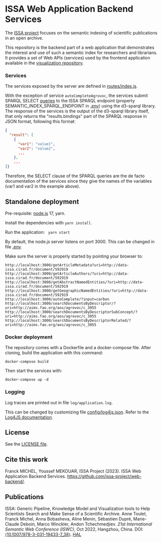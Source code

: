 # ISSA Web Application Backend Services

The [ISSA project](https://issa.cirad.fr/) focuses on the semantic indexing of scientific publications in an open archive.

This repository is the backend part of a web application that demonstrates the interest and use of such a semantic index for researchers and librarians.
It provides a set of Web APIs (services) used by the frontend application  available in the [visualization repository](https://github.com/issa-project/visualization).


### Services

The services exposed by the server are defined in [routes/index.js](routes/index.js).

With the exception of service `autoCompleteAgrovoc`, the services submit SPARQL SELECT [queries](queries) to the ISSA SPARQL endpoint (property SEMANTIC_INDEX_SPARQL_ENDPOINT in [.env](.env))
using the d3-sparql library.
The response of the services is the output of the d3-sparql library itself, that only returns the "results.bindings" part
of the SPARQL response in JSON format, following this format:

```json
{
  "result": [
    {
      "var1": "value1",
      "var2": "value2",
      ...
    }, 
    ...
]}
```

Therefore, the SELECT clause of the SPARQL queries are the de facto documentation of the services 
since they give the names of the variables (var1 and var2 in the example above).

## Standalone deployment

Pre-requisite: [node.js](https://nodejs.org/) 17, yarn.

Install the dependencies with `yarn install`.

Run the application: ` yarn start`

By default, the node.js server listens on port 3000. This can be changed in file [.env](.env).

Make sure the server is properly started by pointing your browser to:
```
http://localhost:3000/getArticleMetadata?uri=http://data-issa.cirad.fr/document/592919
http://localhost:3000/getArticleAuthors/?uri=http://data-issa.cirad.fr/document/592919
http://localhost:3000/getAbstractNamedEntities/?uri=http://data-issa.cirad.fr/document/592919
http://localhost:3000/getGeographicNamedEntities/?uri=http://data-issa.cirad.fr/document/592919
http://localhost:3000/autoComplete/?input=carbon
http://localhost:3000/searchDocumentsByDescriptor/?uri=http://aims.fao.org/aos/agrovoc/c_3055
http://localhost:3000/searchDocumentsByDescriptorSubConcept/?uri=http://aims.fao.org/aos/agrovoc/c_3055
http://localhost:3000/searchDocumentsByDescriptorRelated/?uri=http://aims.fao.org/aos/agrovoc/c_3055
```


### Docker deployment

The repository comes with a Dockerfile and a docker-compose file.
After cloning, build the application with this command:

```
docker-compose build
```

Then start the services with:
```
docker-compose up -d
```


### Logging

Log traces are printed out in file `log/application.log`.

This can be changed by customizing file [config/log4js.json](config/log4js.json).
Refer to the [Log4JS documentation](https://stritti.github.io/log4js/).



## License

See the [LICENSE file](LICENSE).


## Cite this work

Franck MICHEL, Youssef MEKOUAR, ISSA Project (2023). ISSA Web Application Backend Services. https://github.com/issa-project/web-backend/.


## Publications

ISSA: Generic Pipeline, Knowledge Model and Visualization tools to Help Scientists Search and Make Sense of a Scientific Archive.
Anne Toulet, Franck Michel, Anna Bobasheva, Aline Menin, Sébastien Dupré, Marie-Claude Deboin, Marco Winckler, Andon Tchechmedjiev.
_21st International Semantic Web Conference (ISWC)_, Oct 2022, Hangzhou, China. DOI: [⟨10.1007/978-3-031-19433-7_38⟩](https://dx.doi.org/10.1007/978-3-031-19433-7_38). [HAL](https://hal.science/hal-03807744)

